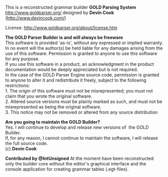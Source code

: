 This is a reconstructed grammar builder **GOLD Parsing System**
http://www.goldparser.org/ designed by **Devin Cook** (http://www.devincook.com/)

License: http://www.goldparser.org/about/license.htm  

**The GOLD Parser Builder is and will always be freeware**  
	This software is provided 'as-is', without any expressed or implied warranty.  
 	In no event will the author(s) be held liable for any damages arising from the use of this software.
	Permission is granted to anyone to use this software for any purpose.  
 	If you use this software in a product, an acknowledgment in the product documentation would be deeply appreciated but is not required.  
	In the case of the GOLD Parser Engine source code, permission is granted to anyone to alter it and redistribute it freely, subject to the following restrictions:  
	1. The origin of this software must not be misrepresented; you must not claim that you wrote the original software.  
	2. Altered source versions must be plainly marked as such, and must not be misrepresented as being the original software.  
	3. This notice may not be removed or altered from any source distribution  
 
**Are you going to maintain the GOLD Builder?**  
	Yes. I will continue to develop and release new versions of  the GOLD Builder.  
 	If, for any reason, I cannot continue to maintain the software, I will release the full source code.  
  	(c) **Devin Cook**

**Contributed by @IntUnsigned**
	At the moment have been reconstructed only the builder core without the editor's graphical interface and the console application for creating grammar tables (.egt-files).

